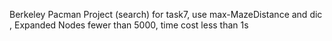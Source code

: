 Berkeley Pacman Project (search)
for task7, use max-MazeDistance and dic , Expanded Nodes fewer than 5000, time cost less than 1s 
